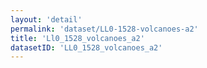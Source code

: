 ```yaml
---
layout: 'detail'
permalink: 'dataset/LL0-1528-volcanoes-a2'
title: 'Ll0_1528_volcanoes_a2'
datasetID: 'LL0_1528_volcanoes_a2'
---
```


